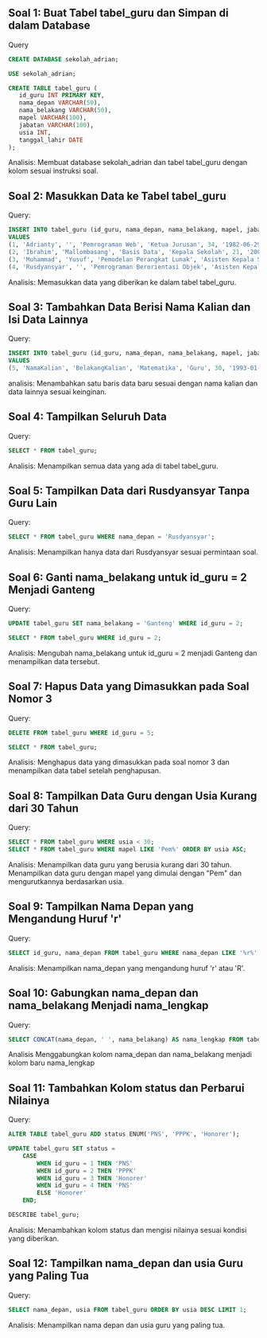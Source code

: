 ## Soal 1: Buat Tabel tabel_guru dan Simpan di dalam Database
Query
 ```sql
 CREATE DATABASE sekolah_adrian;

USE sekolah_adrian;

CREATE TABLE tabel_guru (
    id_guru INT PRIMARY KEY,
    nama_depan VARCHAR(50),
    nama_belakang VARCHAR(50),
    mapel VARCHAR(100),
    jabatan VARCHAR(100),
    usia INT,
    tanggal_lahir DATE
);
```
Analisis:
Membuat database sekolah_adrian dan tabel tabel_guru dengan kolom sesuai instruksi soal.

## Soal 2: Masukkan Data ke Tabel tabel_guru
Query:
```sql
INSERT INTO tabel_guru (id_guru, nama_depan, nama_belakang, mapel, jabatan, usia, tanggal_lahir)
VALUES 
(1, 'Adrianty', '', 'Pemrograman Web', 'Ketua Jurusan', 34, '1982-06-29'),
(2, 'Ibrahim', 'Mallombasang', 'Basis Data', 'Kepala Sekolah', 21, '2000-09-21'),
(3, 'Muhammad', 'Yusuf', 'Pemodelan Perangkat Lunak', 'Asisten Kepala Sekolah', 28, '1992-12-24'),
(4, 'Rusdyansyar', '', 'Pemrograman Berorientasi Objek', 'Asisten Kepala Sekolah', 25, '1996-01-21');
```
Analisis:
Memasukkan data yang diberikan ke dalam tabel tabel_guru.

## Soal 3: Tambahkan Data Berisi Nama Kalian dan Isi Data Lainnya
Query:
```sql
INSERT INTO tabel_guru (id_guru, nama_depan, nama_belakang, mapel, jabatan, usia, tanggal_lahir)
VALUES 
(5, 'NamaKalian', 'BelakangKalian', 'Matematika', 'Guru', 30, '1993-01-01');
```
analisis:
Menambahkan satu baris data baru sesuai dengan nama kalian dan data lainnya sesuai keinginan.

## Soal 4: Tampilkan Seluruh Data
Query:
```sql
SELECT * FROM tabel_guru;
```
Analisis:
Menampilkan semua data yang ada di tabel tabel_guru.

## Soal 5: Tampilkan Data dari Rusdyansyar Tanpa Guru Lain
Query:
```sql
SELECT * FROM tabel_guru WHERE nama_depan = 'Rusdyansyar';
```
Analisis:
Menampilkan hanya data dari Rusdyansyar sesuai permintaan soal.

## Soal 6: Ganti nama_belakang untuk id_guru = 2 Menjadi Ganteng
Query:
```sql
UPDATE tabel_guru SET nama_belakang = 'Ganteng' WHERE id_guru = 2;

SELECT * FROM tabel_guru WHERE id_guru = 2;
```
Analisis:
Mengubah nama_belakang untuk id_guru = 2 menjadi Ganteng dan menampilkan data tersebut.

## Soal 7: Hapus Data yang Dimasukkan pada Soal Nomor 3
Query:
```sql
DELETE FROM tabel_guru WHERE id_guru = 5;

SELECT * FROM tabel_guru;
```
Analisis:
Menghapus data yang dimasukkan pada soal nomor 3 dan menampilkan data tabel setelah penghapusan.

## Soal 8: Tampilkan Data Guru dengan Usia Kurang dari 30 Tahun
Query:
```sql
SELECT * FROM tabel_guru WHERE usia < 30;
SELECT * FROM tabel_guru WHERE mapel LIKE 'Pem%' ORDER BY usia ASC;
```
Analisis:
Menampilkan data guru yang berusia kurang dari 30 tahun.
Menampilkan data guru dengan mapel yang dimulai dengan "Pem" dan mengurutkannya berdasarkan usia.

## Soal 9: Tampilkan Nama Depan yang Mengandung Huruf 'r'
Query:
```sql
SELECT id_guru, nama_depan FROM tabel_guru WHERE nama_depan LIKE '%r%' OR nama_depan LIKE '%R%';
```
Analisis:
Menampilkan nama_depan yang mengandung huruf 'r' atau 'R'.

## Soal 10: Gabungkan nama_depan dan nama_belakang Menjadi nama_lengkap
Query:
```sql
SELECT CONCAT(nama_depan, ' ', nama_belakang) AS nama_lengkap FROM tabel_guru;
```
Analisis
Menggabungkan kolom nama_depan dan nama_belakang menjadi kolom baru nama_lengkap

## Soal 11: Tambahkan Kolom status dan Perbarui Nilainya
Query:
```sql
ALTER TABLE tabel_guru ADD status ENUM('PNS', 'PPPK', 'Honorer');

UPDATE tabel_guru SET status = 
    CASE 
        WHEN id_guru = 1 THEN 'PNS'
        WHEN id_guru = 2 THEN 'PPPK'
        WHEN id_guru = 3 THEN 'Honorer'
        WHEN id_guru = 4 THEN 'PNS'
        ELSE 'Honorer'
    END;

DESCRIBE tabel_guru;
```
Analisis:
Menambahkan kolom status dan mengisi nilainya sesuai kondisi yang diberikan.

## Soal 12: Tampilkan nama_depan dan usia Guru yang Paling Tua
Query:
```sql
SELECT nama_depan, usia FROM tabel_guru ORDER BY usia DESC LIMIT 1;
```
Analisis:
Menampilkan nama depan dan usia guru yang paling tua.